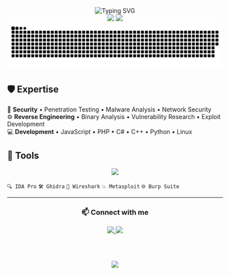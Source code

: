 <div align="center">
  <img src="https://readme-typing-svg.demolab.com?font=Fira+Code&size=28&duration=3000&pause=1000&color=58A6FF&center=true&vCenter=true&width=435&lines=Hi%2C+I'm+Gabriel+%F0%9F%91%8B;Cybersecurity+Specialist+%F0%9F%9B%A1%EF%B8%8F;Reverse+Engineer+%F0%9F%94%8D;From+Brazil+%F0%9F%87%A7%F0%9F%87%B7" alt="Typing SVG" />
</div>

<div align="center">
  <img src="https://github-readme-stats.vercel.app/api?username=kronosdophp&show_icons=true&theme=github_dark&hide_border=true&count_private=true&icon_color=58A6FF" height="165" />
  <img src="https://github-readme-stats.vercel.app/api/top-langs/?username=kronosdophp&theme=github_dark&hide_border=true&layout=compact&icon_color=58A6FF" height="165" />
</div>

<div align="center">
  <picture>
    <source media="(prefers-color-scheme: dark)" srcset="https://raw.githubusercontent.com/kronosdophp/kronosdophp/output/snake-dark.svg" />
    <source media="(prefers-color-scheme: light)" srcset="https://raw.githubusercontent.com/kronosdophp/kronosdophp/output/snake.svg" />
    <img src="https://raw.githubusercontent.com/kronosdophp/kronosdophp/output/snake.svg" alt="Snake eating commits" />
  </picture>
</div>

## 🛡️ Expertise

🔐 **Security** • Penetration Testing • Malware Analysis • Network Security  
⚙️ **Reverse Engineering** • Binary Analysis • Vulnerability Research • Exploit Development  
💻 **Development** • JavaScript • PHP • C# • C++ • Python • Linux

## 🔧 Tools

<div align="center">
  <img src="https://skillicons.dev/icons?i=vscode,linux,python,js,php,cs,cpp,mysql&theme=dark" />
</div>

`🔍 IDA Pro` `🛠️ Ghidra` `📡 Wireshark` `💥 Metasploit` `🌐 Burp Suite`

---

<div align="center">
  
### 📫 Connect with me

  <a href="https://discordapp.com/users/595659234348367876">
    <img src="https://img.shields.io/badge/Discord-5865F2?style=for-the-badge&logo=discord&logoColor=white" />
  </a>
  <a href="https://t.me/kronosdophp">
    <img src="https://img.shields.io/badge/Telegram-26A5E4?style=for-the-badge&logo=telegram&logoColor=white" />
  </a>

  <br/><br/>
  
  <img src="https://github-profile-trophy.vercel.app/?username=kronosdophp&theme=onestar&no-frame=true&no-bg=true&margin-w=4&column=4" />
  
</div>
